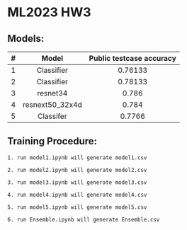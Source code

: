 # ML2023 HW3

## Models:

  | # | Model | Public testcase accuracy | 
| :---: | :---: | :---: |
| 1 | Classifier | 0.76133 |
| 2 | Classifier | 0.78133 |
| 3 | resnet34 | 0.786 |
| 4 | resnext50_32x4d | 0.784 |
| 5 | Classifer | 0.7766  |

## Training Procedure:

    1. run model1.ipynb will generate model1.csv
    
    2. run model2.ipynb will generate model2.csv
    
    3. run model3.ipynb will generate model3.csv
    
    4. run model4.ipynb will generate model4.csv
    
    5. run model5.ipynb will generate model5.csv
    
    6. run Ensemble.ipynb will generate Ensemble.csv